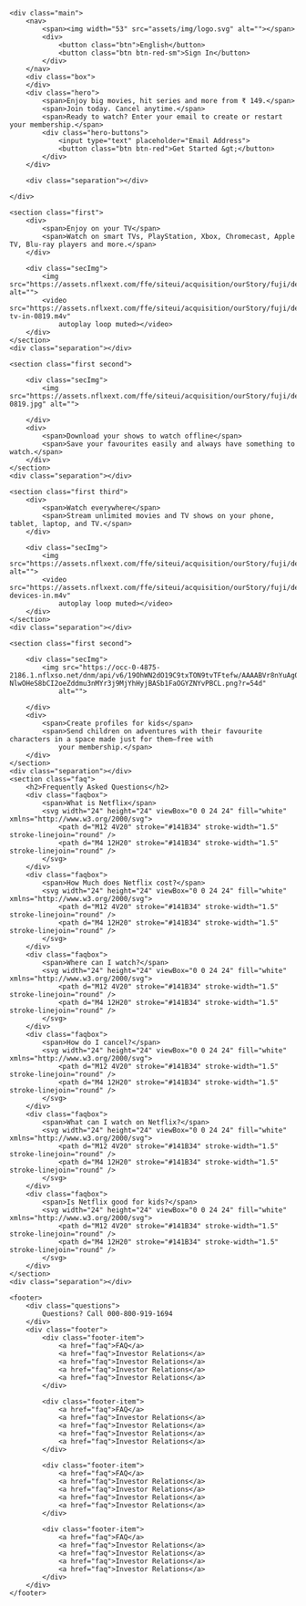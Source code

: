 <!DOCTYPE html>
<html lang="en">

<head>
    <meta charset="UTF-8">
    <meta name="viewport" content="width=device-width, initial-scale=1.0">
    <title>Netflix India - Watch TV Shows Online, Watch Movies Online</title>
    <link rel="stylesheet" href="style.css">
</head>

<body>

    <div class="main">
        <nav>
            <span><img width="53" src="assets/img/logo.svg" alt=""></span>
            <div>
                <button class="btn">English</button>
                <button class="btn btn-red-sm">Sign In</button>
            </div>
        </nav>
        <div class="box">
        </div>
        <div class="hero">
            <span>Enjoy big movies, hit series and more from ₹ 149.</span>
            <span>Join today. Cancel anytime.</span>
            <span>Ready to watch? Enter your email to create or restart your membership.</span>
            <div class="hero-buttons">
                <input type="text" placeholder="Email Address">
                <button class="btn btn-red">Get Started &gt;</button>
            </div>
        </div>

        <div class="separation"></div>

    </div>

    <section class="first">
        <div>
            <span>Enjoy on your TV</span>
            <span>Watch on smart TVs, PlayStation, Xbox, Chromecast, Apple TV, Blu-ray players and more.</span>
        </div>

        <div class="secImg">
            <img src="https://assets.nflxext.com/ffe/siteui/acquisition/ourStory/fuji/desktop/tv.png" alt="">
            <video src="https://assets.nflxext.com/ffe/siteui/acquisition/ourStory/fuji/desktop/video-tv-in-0819.m4v"
                autoplay loop muted></video>
        </div>
    </section>
    <div class="separation"></div>

    <section class="first second">

        <div class="secImg">
            <img src="https://assets.nflxext.com/ffe/siteui/acquisition/ourStory/fuji/desktop/mobile-0819.jpg" alt="">

        </div>
        <div>
            <span>Download your shows to watch offline</span>
            <span>Save your favourites easily and always have something to watch.</span>
        </div>
    </section>
    <div class="separation"></div>

    <section class="first third">
        <div>
            <span>Watch everywhere</span>
            <span>Stream unlimited movies and TV shows on your phone, tablet, laptop, and TV.</span>
        </div>

        <div class="secImg">
            <img src="https://assets.nflxext.com/ffe/siteui/acquisition/ourStory/fuji/desktop/tv.png" alt="">
            <video src="https://assets.nflxext.com/ffe/siteui/acquisition/ourStory/fuji/desktop/video-devices-in.m4v"
                autoplay loop muted></video>
        </div>
    </section>
    <div class="separation"></div>

    <section class="first second">

        <div class="secImg">
            <img src="https://occ-0-4875-2186.1.nflxso.net/dnm/api/v6/19OhWN2dO19C9txTON9tvTFtefw/AAAABVr8nYuAg0xDpXDv0VI9HUoH7r2aGp4TKRCsKNQrMwxzTtr-NlwOHeS8bCI2oeZddmu3nMYr3j9MjYhHyjBASb1FaOGYZNYvPBCL.png?r=54d"
                alt="">

        </div>
        <div>
            <span>Create profiles for kids</span>
            <span>Send children on adventures with their favourite characters in a space made just for them—free with
                your membership.</span>
        </div>
    </section>
    <div class="separation"></div>
    <section class="faq">
        <h2>Frequently Asked Questions</h2>
        <div class="faqbox">
            <span>What is Netflix</span>
            <svg width="24" height="24" viewBox="0 0 24 24" fill="white" xmlns="http://www.w3.org/2000/svg">
                <path d="M12 4V20" stroke="#141B34" stroke-width="1.5" stroke-linejoin="round" />
                <path d="M4 12H20" stroke="#141B34" stroke-width="1.5" stroke-linejoin="round" />
            </svg>
        </div>
        <div class="faqbox">
            <span>How Much does Netflix cost?</span>
            <svg width="24" height="24" viewBox="0 0 24 24" fill="white" xmlns="http://www.w3.org/2000/svg">
                <path d="M12 4V20" stroke="#141B34" stroke-width="1.5" stroke-linejoin="round" />
                <path d="M4 12H20" stroke="#141B34" stroke-width="1.5" stroke-linejoin="round" />
            </svg>
        </div>
        <div class="faqbox">
            <span>Where can I watch?</span>
            <svg width="24" height="24" viewBox="0 0 24 24" fill="white" xmlns="http://www.w3.org/2000/svg">
                <path d="M12 4V20" stroke="#141B34" stroke-width="1.5" stroke-linejoin="round" />
                <path d="M4 12H20" stroke="#141B34" stroke-width="1.5" stroke-linejoin="round" />
            </svg>
        </div>
        <div class="faqbox">
            <span>How do I cancel?</span>
            <svg width="24" height="24" viewBox="0 0 24 24" fill="white" xmlns="http://www.w3.org/2000/svg">
                <path d="M12 4V20" stroke="#141B34" stroke-width="1.5" stroke-linejoin="round" />
                <path d="M4 12H20" stroke="#141B34" stroke-width="1.5" stroke-linejoin="round" />
            </svg>
        </div>
        <div class="faqbox">
            <span>What can I watch on Netflix?</span>
            <svg width="24" height="24" viewBox="0 0 24 24" fill="white" xmlns="http://www.w3.org/2000/svg">
                <path d="M12 4V20" stroke="#141B34" stroke-width="1.5" stroke-linejoin="round" />
                <path d="M4 12H20" stroke="#141B34" stroke-width="1.5" stroke-linejoin="round" />
            </svg>
        </div>
        <div class="faqbox">
            <span>Is Netflix good for kids?</span>
            <svg width="24" height="24" viewBox="0 0 24 24" fill="white" xmlns="http://www.w3.org/2000/svg">
                <path d="M12 4V20" stroke="#141B34" stroke-width="1.5" stroke-linejoin="round" />
                <path d="M4 12H20" stroke="#141B34" stroke-width="1.5" stroke-linejoin="round" />
            </svg>
        </div>
    </section>
    <div class="separation"></div>

    <footer>
        <div class="questions">
            Questions? Call 000-800-919-1694
        </div>
        <div class="footer">
            <div class="footer-item">
                <a href="faq">FAQ</a>
                <a href="faq">Investor Relations</a>
                <a href="faq">Investor Relations</a>
                <a href="faq">Investor Relations</a>
                <a href="faq">Investor Relations</a>
            </div>

            <div class="footer-item">
                <a href="faq">FAQ</a>
                <a href="faq">Investor Relations</a>
                <a href="faq">Investor Relations</a>
                <a href="faq">Investor Relations</a>
                <a href="faq">Investor Relations</a>
            </div>

            <div class="footer-item">
                <a href="faq">FAQ</a>
                <a href="faq">Investor Relations</a>
                <a href="faq">Investor Relations</a>
                <a href="faq">Investor Relations</a>
                <a href="faq">Investor Relations</a>
            </div>

            <div class="footer-item">
                <a href="faq">FAQ</a>
                <a href="faq">Investor Relations</a>
                <a href="faq">Investor Relations</a>
                <a href="faq">Investor Relations</a>
                <a href="faq">Investor Relations</a>
            </div>
        </div>
    </footer>

</body>

</html>
